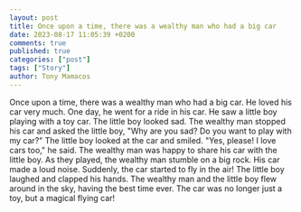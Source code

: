 ```yaml
---
layout: post
title: Once upon a time, there was a wealthy man who had a big car
date: 2023-08-17 11:05:39 +0200
comments: true
published: true
categories: ["post"]
tags: ["Story"]
author: Tony Mamacos
---
```

Once upon a time, there was a wealthy man who had a big car. He loved his car very much. One day, he went for a ride in his car. He saw a little boy playing with a toy car. The little boy looked sad.
The wealthy man stopped his car and asked the little boy, "Why are you sad? Do you want to play with my car?" The little boy looked at the car and smiled. "Yes, please! I love cars too," he said. The wealthy man was happy to share his car with the little boy.
As they played, the wealthy man stumble on a big rock. His car made a loud noise. Suddenly, the car started to fly in the air! The little boy laughed and clapped his hands. The wealthy man and the little boy flew around in the sky, having the best time ever. The car was no longer just a toy, but a magical flying car!
